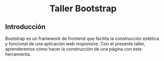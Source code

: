 <div align="center">
    <h1>Taller Bootstrap</h1>
</div>

## Introducción 

Bootstrap es un framework de frontend que facilita la construcción estética y funcional de una aplicación web _responsive_. Con el presente taller, aprenderemos cómo hacer la construcción de una página con esta herramienta.


